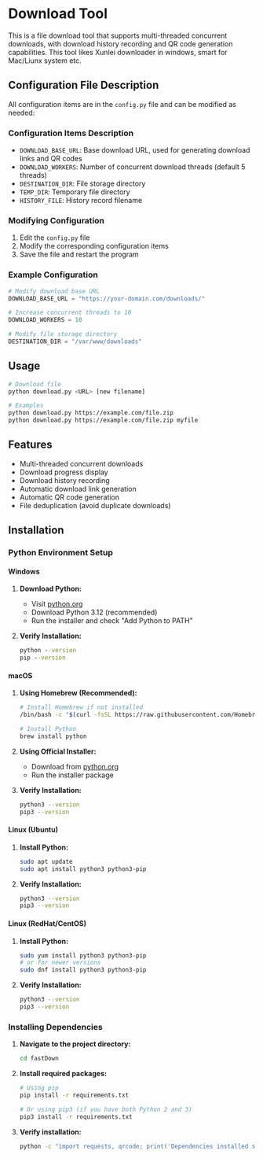 # Download Tool

This is a file download tool that supports multi-threaded concurrent downloads, with download history recording and QR code generation capabilities.
This tool likes Xunlei downloader in windows, smart for Mac/Liunx system etc.

## Configuration File Description

All configuration items are in the `config.py` file and can be modified as needed:

### Configuration Items Description

- `DOWNLOAD_BASE_URL`: Base download URL, used for generating download links and QR codes
- `DOWNLOAD_WORKERS`: Number of concurrent download threads (default 5 threads)
- `DESTINATION_DIR`: File storage directory
- `TEMP_DIR`: Temporary file directory
- `HISTORY_FILE`: History record filename

### Modifying Configuration

1. Edit the `config.py` file
2. Modify the corresponding configuration items
3. Save the file and restart the program

### Example Configuration

```python
# Modify download base URL
DOWNLOAD_BASE_URL = "https://your-domain.com/downloads/"

# Increase concurrent threads to 10
DOWNLOAD_WORKERS = 10

# Modify file storage directory
DESTINATION_DIR = "/var/www/downloads"
```

## Usage

```bash
# Download file
python download.py <URL> [new filename]

# Examples
python download.py https://example.com/file.zip
python download.py https://example.com/file.zip myfile
```

## Features

- Multi-threaded concurrent downloads
- Download progress display
- Download history recording
- Automatic download link generation
- Automatic QR code generation
- File deduplication (avoid duplicate downloads)

## Installation

### Python Environment Setup

#### Windows

1. **Download Python:**
   - Visit [python.org](https://www.python.org/downloads/)
   - Download Python 3.12 (recommended)
   - Run the installer and check "Add Python to PATH"

2. **Verify Installation:**
   ```cmd
   python --version
   pip --version
   ```

#### macOS

1. **Using Homebrew (Recommended):**
   ```bash
   # Install Homebrew if not installed
   /bin/bash -c "$(curl -fsSL https://raw.githubusercontent.com/Homebrew/install/HEAD/install.sh)"
   
   # Install Python
   brew install python
   ```

2. **Using Official Installer:**
   - Download from [python.org](https://www.python.org/downloads/)
   - Run the installer package

3. **Verify Installation:**
   ```bash
   python3 --version
   pip3 --version
   ```

#### Linux (Ubuntu)

1. **Install Python:**
   ```bash
   sudo apt update
   sudo apt install python3 python3-pip
   ```

2. **Verify Installation:**
   ```bash
   python3 --version
   pip3 --version
   ```

#### Linux (RedHat/CentOS)

1. **Install Python:**
   ```bash
   sudo yum install python3 python3-pip
   # or for newer versions
   sudo dnf install python3 python3-pip
   ```

2. **Verify Installation:**
   ```bash
   python3 --version
   pip3 --version
   ```

### Installing Dependencies

1. **Navigate to the project directory:**
   ```bash
   cd fastDown
   ```

2. **Install required packages:**
   ```bash
   # Using pip
   pip install -r requirements.txt
   
   # Or using pip3 (if you have both Python 2 and 3)
   pip3 install -r requirements.txt
   ```

3. **Verify installation:**
   ```bash
   python -c "import requests, qrcode; print('Dependencies installed successfully!')"
   ``` 
